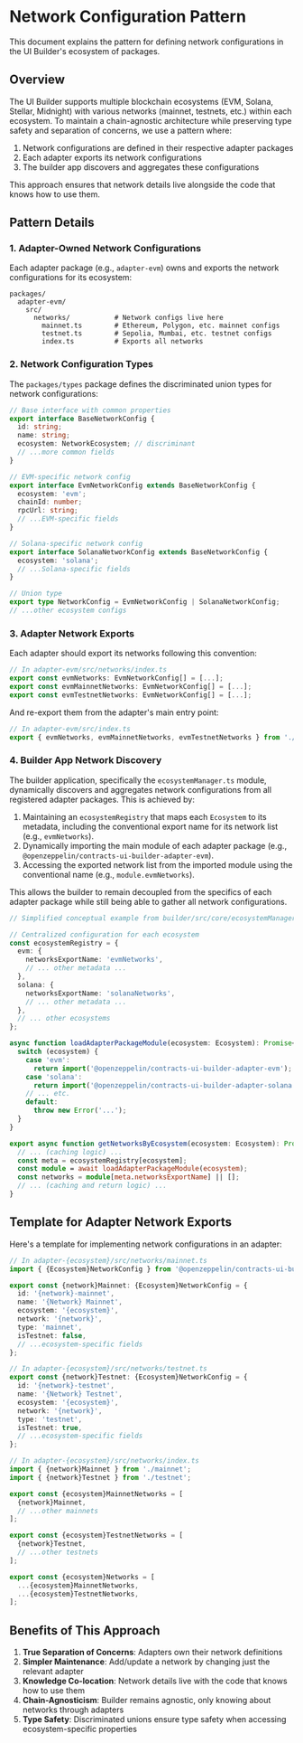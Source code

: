 # Network Configuration Pattern

This document explains the pattern for defining network configurations in the UI Builder's ecosystem of packages.

## Overview

The UI Builder supports multiple blockchain ecosystems (EVM, Solana, Stellar, Midnight) with various networks (mainnet, testnets, etc.) within each ecosystem. To maintain a chain-agnostic architecture while preserving type safety and separation of concerns, we use a pattern where:

1. Network configurations are defined in their respective adapter packages
2. Each adapter exports its network configurations
3. The builder app discovers and aggregates these configurations

This approach ensures that network details live alongside the code that knows how to use them.

## Pattern Details

### 1. Adapter-Owned Network Configurations

Each adapter package (e.g., `adapter-evm`) owns and exports the network configurations for its ecosystem:

```
packages/
  adapter-evm/
    src/
      networks/           # Network configs live here
        mainnet.ts        # Ethereum, Polygon, etc. mainnet configs
        testnet.ts        # Sepolia, Mumbai, etc. testnet configs
        index.ts          # Exports all networks
```

### 2. Network Configuration Types

The `packages/types` package defines the discriminated union types for network configurations:

```typescript
// Base interface with common properties
export interface BaseNetworkConfig {
  id: string;
  name: string;
  ecosystem: NetworkEcosystem; // discriminant
  // ...more common fields
}

// EVM-specific network config
export interface EvmNetworkConfig extends BaseNetworkConfig {
  ecosystem: 'evm';
  chainId: number;
  rpcUrl: string;
  // ...EVM-specific fields
}

// Solana-specific network config
export interface SolanaNetworkConfig extends BaseNetworkConfig {
  ecosystem: 'solana';
  // ...Solana-specific fields
}

// Union type
export type NetworkConfig = EvmNetworkConfig | SolanaNetworkConfig;
// ...other ecosystem configs
```

### 3. Adapter Network Exports

Each adapter should export its networks following this convention:

```typescript
// In adapter-evm/src/networks/index.ts
export const evmNetworks: EvmNetworkConfig[] = [...];
export const evmMainnetNetworks: EvmNetworkConfig[] = [...];
export const evmTestnetNetworks: EvmNetworkConfig[] = [...];
```

And re-export them from the adapter's main entry point:

```typescript
// In adapter-evm/src/index.ts
export { evmNetworks, evmMainnetNetworks, evmTestnetNetworks } from './networks';
```

### 4. Builder App Network Discovery

The builder application, specifically the `ecosystemManager.ts` module, dynamically discovers and aggregates network configurations from all registered adapter packages. This is achieved by:

1.  Maintaining an `ecosystemRegistry` that maps each `Ecosystem` to its metadata, including the conventional export name for its network list (e.g., `evmNetworks`).
2.  Dynamically importing the main module of each adapter package (e.g., `@openzeppelin/contracts-ui-builder-adapter-evm`).
3.  Accessing the exported network list from the imported module using the conventional name (e.g., `module.evmNetworks`).

This allows the builder to remain decoupled from the specifics of each adapter package while still being able to gather all network configurations.

```typescript
// Simplified conceptual example from builder/src/core/ecosystemManager.ts

// Centralized configuration for each ecosystem
const ecosystemRegistry = {
  evm: {
    networksExportName: 'evmNetworks',
    // ... other metadata ...
  },
  solana: {
    networksExportName: 'solanaNetworks',
    // ... other metadata ...
  },
  // ... other ecosystems
};

async function loadAdapterPackageModule(ecosystem: Ecosystem): Promise<any> {
  switch (ecosystem) {
    case 'evm':
      return import('@openzeppelin/contracts-ui-builder-adapter-evm');
    case 'solana':
      return import('@openzeppelin/contracts-ui-builder-adapter-solana');
    // ... etc.
    default:
      throw new Error('...');
  }
}

export async function getNetworksByEcosystem(ecosystem: Ecosystem): Promise<NetworkConfig[]> {
  // ... (caching logic) ...
  const meta = ecosystemRegistry[ecosystem];
  const module = await loadAdapterPackageModule(ecosystem);
  const networks = module[meta.networksExportName] || [];
  // ... (caching and return logic) ...
}
```

## Template for Adapter Network Exports

Here's a template for implementing network configurations in an adapter:

```typescript
// In adapter-{ecosystem}/src/networks/mainnet.ts
import { {Ecosystem}NetworkConfig } from '@openzeppelin/contracts-ui-builder-types';

export const {network}Mainnet: {Ecosystem}NetworkConfig = {
  id: '{network}-mainnet',
  name: '{Network} Mainnet',
  ecosystem: '{ecosystem}',
  network: '{network}',
  type: 'mainnet',
  isTestnet: false,
  // ...ecosystem-specific fields
};

// In adapter-{ecosystem}/src/networks/testnet.ts
export const {network}Testnet: {Ecosystem}NetworkConfig = {
  id: '{network}-testnet',
  name: '{Network} Testnet',
  ecosystem: '{ecosystem}',
  network: '{network}',
  type: 'testnet',
  isTestnet: true,
  // ...ecosystem-specific fields
};

// In adapter-{ecosystem}/src/networks/index.ts
import { {network}Mainnet } from './mainnet';
import { {network}Testnet } from './testnet';

export const {ecosystem}MainnetNetworks = [
  {network}Mainnet,
  // ...other mainnets
];

export const {ecosystem}TestnetNetworks = [
  {network}Testnet,
  // ...other testnets
];

export const {ecosystem}Networks = [
  ...{ecosystem}MainnetNetworks,
  ...{ecosystem}TestnetNetworks,
];
```

## Benefits of This Approach

1. **True Separation of Concerns**: Adapters own their network definitions
2. **Simpler Maintenance**: Add/update a network by changing just the relevant adapter
3. **Knowledge Co-location**: Network details live with the code that knows how to use them
4. **Chain-Agnosticism**: Builder remains agnostic, only knowing about networks through adapters
5. **Type Safety**: Discriminated unions ensure type safety when accessing ecosystem-specific properties
